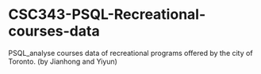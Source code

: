 # CSC343-PSQL-Recreational-courses-data
PSQL_analyse courses data of recreational programs offered by the city of Toronto. (by Jianhong and Yiyun)
